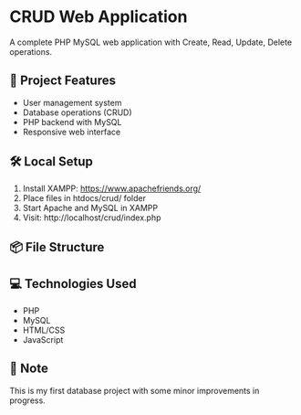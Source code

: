 # CRUD Web Application

A complete PHP MySQL web application with Create, Read, Update, Delete operations.
## 📁 Project Features
- User management system
- Database operations (CRUD)
- PHP backend with MySQL
- Responsive web interface

## 🛠 Local Setup
1. Install XAMPP: https://www.apachefriends.org/
2. Place files in htdocs/crud/ folder
3. Start Apache and MySQL in XAMPP
4. Visit: http://localhost/crud/index.php

## 📦 File Structure
## 💻 Technologies Used
- PHP
- MySQL
- HTML/CSS
- JavaScript

## 📝 Note
This is my first database project with some minor improvements in progress.
